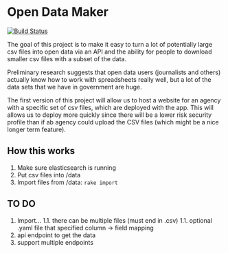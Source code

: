 

# Open Data Maker
[![Build Status](https://travis-ci.org/18F/open-data-maker.svg?branch=master)](https://travis-ci.org/18F/open-data-maker)

The goal of this project is to make it easy to turn a lot of potentially large
csv files into open data via an API and the ability for people to download
smaller csv files with a subset of the data.

Preliminary research suggests that open data users (journalists and others)
actually know how to work with spreadsheets really well, but a lot of the
data sets that we have in government are huge.

The first version of this project will allow us to host a website for an
agency with a specific set of csv files, which are deployed with the app.
This will allows us to deploy more quickly since there will be a lower risk
security profile than if ab agency could upload the CSV files (which might
be a nice longer term feature).


## How this works

1. Make sure elasticsearch is running
1. Put csv files into /data
1. Import files from /data: ```rake import```

## TO DO

1. Import...
  1.1. there can be multiple files (must end in .csv)
  1.1. optional .yaml file that specified column -> field mapping
1. api endpoint to get the data
1. support multiple endpoints
